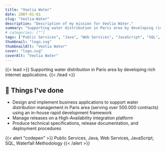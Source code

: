 ```yaml
---
title: "Veolia Water"
date: 2007-01-01
slug: "Veolia-Water"
description: "Description of my mission for Veolia Water."
summary: "Supporting water distribution in Paris area by developing rich internet applications."
# categories: [""]
tags: ["Public Services", "Java", "Web Services", "JavaScript", "SQL", "Waterfall Methodology"]
thumbnail: "logo.svg"
thumbnailAlt: "Veolia Water"
cover: "logo.svg"
coverAlt: "Veolia Water"
---
```


{{< lead >}}
Supporting water distribution in Paris area by developing rich internet applications.
{{< /lead >}}

## :dart: Things I've done

* Design and implement business applications to support water distribution management in Paris area
(serving over 500.000 contracts) using an in-house rapid development framework
* Manage releases on a High-Availability integration platform
* Produce technical specifications, release documentation, and deployment procedures

{{< alert "codepen" >}}
Public Services, Java, Web Services, JavaScript, SQL, Waterfall Methodology
{{< /alert >}}

